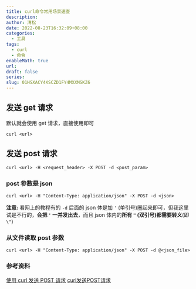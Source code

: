 ```yaml
---
title: curl命令常用场景速查
description: 
author: 清松
date: 2022-08-23T16:32:09+08:00
categories:
  - 工具
tags:
  - curl
  - 命令
enableMath: true
url: 
draft: false
series: 
slug: 01HSXACY4KSCZD1FY4MXXMSKZ6
---
```

## 发送 get 请求
默认就会使用 get 请求，直接使用即可
```
curl <url>
```
## 发送 post 请求
```
curl <url> -H <request_header> -X POST -d <post_param>
```
### post 参数是 json
```
curl <url> -H "Content-Type: application/json" -X POST -d <json>
```
**注意:** 看网上的教程有的 `-d` 后面的 json 体是加 `'` (单引号)圈起来即可，但我这里试是不行的，**会把 `'` 一并发出去**，而且 json 体内的**所有 `"` (双引号)都需要转义**(即 `\"`)
### 从文件读取 post 参数
```
curl <url> -H "Content-Type: application/json" -X POST -d @<json_file>
```
### 参考资料
[使用 curl 发送 POST 请求](https://www.cnblogs.com/Aoobruce/p/14804662.html)
[curl发送POST请求](https://www.jianshu.com/p/1f72b475d22d)
